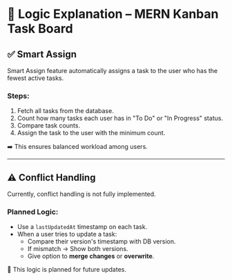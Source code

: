 # 🧠 Logic Explanation – MERN Kanban Task Board

## ✅ Smart Assign

Smart Assign feature automatically assigns a task to the user who has the fewest active tasks.

### Steps:
1. Fetch all tasks from the database.
2. Count how many tasks each user has in "To Do" or "In Progress" status.
3. Compare task counts.
4. Assign the task to the user with the minimum count.

➡️ This ensures balanced workload among users.

---

## ⚠️ Conflict Handling

Currently, conflict handling is not fully implemented.

### Planned Logic:
- Use a `lastUpdatedAt` timestamp on each task.
- When a user tries to update a task:
  - Compare their version's timestamp with DB version.
  - If mismatch → Show both versions.
  - Give option to **merge changes** or **overwrite**.

🚧 This logic is planned for future updates.
